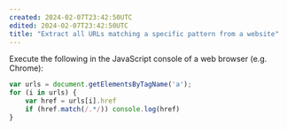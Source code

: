```yaml
---
created: 2024-02-07T23:42:50UTC
edited: 2024-02-07T23:42:50UTC
title: "Extract all URLs matching a specific pattern from a website"
---
```


Execute the following in the JavaScript console of a web browser (e.g. Chrome):

```javascript
var urls = document.getElementsByTagName('a');
for (i in urls) {
    var href = urls[i].href
    if (href.match(/.*/)) console.log(href)
}
```

